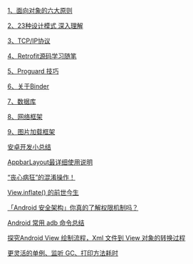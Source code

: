 [1、面向对象的六大原则](https://www.cnblogs.com/itfenqing/p/7750524.html)

[2、23种设计模式 深入理解](https://www.cnblogs.com/foryang/p/5849402.html)

[3、TCP/IP协议](https://blog.csdn.net/goodboy1881/article/details/665041)

[4、Retrofit源码学习随笔](https://www.jianshu.com/p/8b44a76197e1)

[5、Proguard 技巧](https://mp.weixin.qq.com/s/sFPnK_nvNQOWRK3rd3XnZw)

[6、关于Binder](https://www.jianshu.com/p/062a6e4f5cbe)

[7、数据库]()

[8、网络框架]()

[9、图片加载框架]()

[安卓开发小总结](https://www.jianshu.com/p/5fade3e20cef)

[AppbarLayout最详细使用说明](https://www.jianshu.com/p/94ceeb8bbf87)

[“丧心病狂”的混淆操作！](https://mp.weixin.qq.com/s?__biz=MzAxMTI4MTkwNQ==&mid=2650827210&idx=1&sn=6d0858db9b71650274dc1720843a8c17&chksm=80b7bd54b7c034429b2a79ed13db474a5b3221ac39ead8c15fda577efd573194f10fdfb68c32&mpshare=1&scene=23&srcid=#rd)

[View.inflate() 的前世今生](https://www.jianshu.com/p/342890fcf5c9)

[「Android 安全架构」你真的了解权限机制吗？](https://www.jianshu.com/p/a17c8bed79d9)

[Android 常用 adb 命令总结](https://www.cnblogs.com/bravesnail/articles/5850335.html)

[探究Android View 绘制流程，Xml 文件到 View 对象的转换过程](https://www.jianshu.com/p/eccd8ba87e8b)

[更灵活的单例、监听 GC、打印方法耗时](https://mp.weixin.qq.com/s?__biz=MzIwMTAzMTMxMg==&mid=2649497253&idx=2&sn=250b80fdab1e135c7ab5720a30222c04&chksm=8eec955ab99b1c4c5f3a2c2031c34aa61635140efe015c0135efa4cd43bd1a7327da6a0308a5&mpshare=1&scene=23&srcid=0728pumafdUtK5q194LoBQ6n&sharer_sharetime=1595897183636&sharer_shareid=90faf7dc0a3f3a045a59c3239c0185f4#rd)
